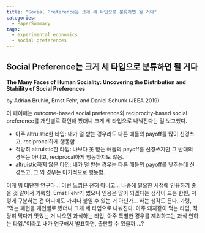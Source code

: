 ```yaml
---
title: "Social Preference는 크게 세 타입으로 분류하면 될 거다"
categories:
  - PaperSummary
tags:
  - experimental economics
  - social preferences
---
```


## Social Preference는 크게 세 타입으로 분류하면 될 거다

**The Many Faces of Human Sociality: Uncovering the Distribution and Stability of Social Preferences**

by Adrian Bruhin, Ernst Fehr, and Daniel Schunk
(JEEA 2019)

<!--
> We uncover heterogeneity in social preferences with a structural model that accounts for outcome- based and reciprocity-based social preferences and assigns individuals to endogenously determined preferences types. We find that neither at the aggregate level nor when we allow for several distinct preference types do purely selfish types emerge, suggesting that other-regarding preferences are the rule and not the exception. There are three temporally stable other-regarding types. When ahead, all types value others' payoffs more than when behind. The first, strongly altruistic type puts a large weight on others' payoffs even when behind and displays moderate levels of reciprocity. The second, moderately altruistic type also puts positive weight on others' payoff, yet at a lower level, and displays no positive reciprocity. The third, behindness averse type puts a large negative weight on others' payoffs when behind and is selfish otherwise. In addition, we show that individual-specific estimates of preferences offer only very modest improvements in out-of-sample predictions compared to our three-type model. Thus, a parsimonious model with three types captures the bulk of the information about subjects' social preferences. (JEL: C49, C91, D03)
-->

이 페이퍼는 outcome-based social preference와 reciprocity-based social preference를 개인별로 확인해 봤더니 크게 세 타입으로 나눠진다는 걸 보고했다.

* 아주 altruistic한 타입: 내가 덜 받는 경우라도 다른 애들의 payoff를 많이 신경쓰고, reciprocal하게 행동함
* 적당히 altruistic한 타입: 나보다 못 받는 애들의 payoff를 신경쓰지만 그 반대의 경우는 아니고, reciprocal하게 행동하지도 않음.
* altruistic하지 않은 타입: 내가 덜 받는 경우는 다른 애들의 payoff를 낮추는데 신경쓰고, 그 외 경우는 이기적으로 행동함.

이게 뭐 대단한 연구다... 이런 느낌은 전혀 아니고... 나중에 필요한 시점에 인용하기 좋을 것 같아서 기록함. Ernst Fehr가 썼으니 인용은 많이 되겠다는 생각이 드는 한편, 저렇게 구분하는 건 어디에도 가져다 붙일 수 있는 거 아닌가... 하는 생각도 든다. 가령, "먹는 패턴을 개인별로 봤더니 크게 세 타입으로 나눠진다. 아주 돼지같이 먹는 타입, 적당히 먹다가 맛있는 거 나오면 과식하는 타입, 아주 특별한 경우를 제외하고는 과식 안하는 타입."이라고 내가 연구해서 발표하면, 출판할 수 있을까....?
